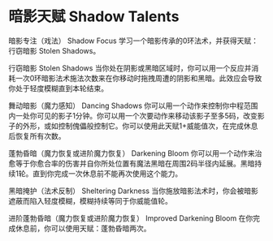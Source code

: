 # 暗影天赋 Shadow Talents

暗影专注（戏法） Shadow Focus
学习一个暗影传承的0环法术，并获得天赋：行窃暗影 Stolen Shadows。

行窃暗影 Stolen Shadows
当你处在阴影或黑暗区域时，你可以用一个反应并消耗一次0环暗影法术施法次数来在你移动时拖拽周遭的阴影和黑暗。此效应会导致你处于轻度模糊直到本轮结束。

舞动暗影（魔力感知） Dancing Shadows
你可以用一个动作来控制你中程范围内一处你可见的影子1分钟。你可以用一个次要动作来移动该影子至多5码，改变影子的外形，或如控制傀儡般控制它。你可以使用此天赋1+威能值次，在完成休息后恢复所有次数。

蓬勃昏暗（魔力恢复或进阶魔力恢复） Darkening Bloom
你可以用一个动作来治愈等于你愈合率的伤害并自你所处位置有魔法黑暗在周围2码半径内延展。黑暗持续1轮。直到你完成一次休息前不能再次使用这个能力。

黑暗掩护（法术反制） Sheltering Darkness
当你施放暗影法术时，你会被暗影遮蔽而陷入轻度模糊，模糊持续等同于你威能值轮。

进阶蓬勃昏暗（魔力恢复或进阶魔力恢复） Improved Darkening Bloom
在你完成休息前，你可以使用天赋：蓬勃昏暗两次。

 
